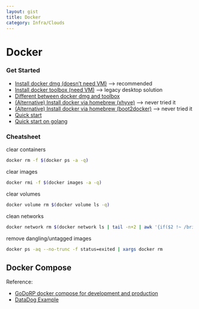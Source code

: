 ```yaml
---
layout: gist
title: Docker
category: Infra/Clouds
---
```


# Docker

### Get Started

- [Install docker dmg (doesn’t need VM)](https://docs.docker.com/docker-for-mac/install/) --> recommended
- [Install docker toolbox (need VM)](https://docs.docker.com/toolbox/toolbox_install_mac/) --> legacy desktop solution
- [Different between docker dmg and toolbox](https://docs.docker.com/docker-for-mac/docker-toolbox/)
- [(Alternative) Install docker via homebrew (xhyve)](https://pilsniak.com/how-to-install-docker-on-mac-os-using-brew/) --> never tried it
- [(Alternative) Install docker via homebrew (boot2docker)](https://penandpants.com/2014/03/09/docker-via-homebrew/) --> never tried it
- [Quick start](https://docs.docker.com/docker-for-mac/)
- [Quick start on golang](https://blog.golang.org/docker)


### Cheatsheet

clear containers
```bash
docker rm -f $(docker ps -a -q)
```
clear images
```bash
docker rmi -f $(docker images -a -q)
```

clear volumes
```bash
docker volume rm $(docker volume ls -q) 
```

clean networks
```bash
docker network rm $(docker network ls | tail -n+2 | awk '{if($2 !~ /bridge|none|host/){ print $1 }}')
```

remove dangling/untagged images
```bash
docker ps -aq --no-trunc -f status=exited | xargs docker rm  
```


## Docker Compose

Reference:
- [GoDoRP docker compose for development and production](https://medium.com/@McMenemy/godorp-docker-compose-for-development-and-production-e37fe0a58d61)
- [DataDog Example](https://github.com/DataDog/docker-compose-example)

